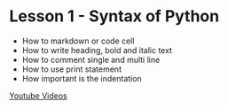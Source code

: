 # Lesson 1 - Syntax of Python 
* How to markdown or code cell
* How to write heading, bold and italic text
* How to comment single and multi line
* How to use print statement
* How important is the indentation


[Youtube Videos](https://youtu.be/u3J9eUhxkw8)
